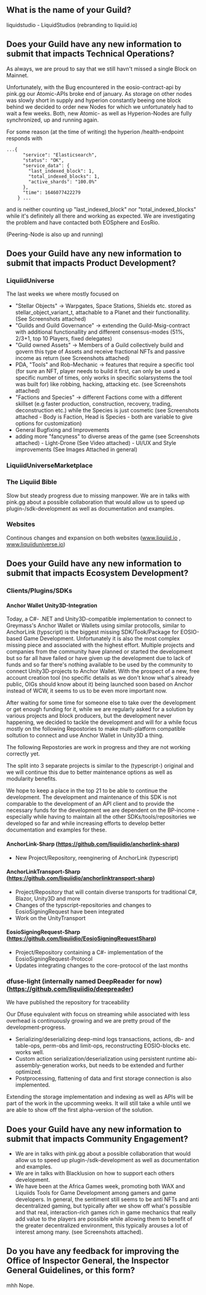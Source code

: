 

## What is the name of your Guild?

liquidstudio - LiquidStudios (rebranding to liquiid.io)

## Does your Guild have any new information to submit that impacts Technical Operations?

As always, we are proud to say that we still havn't missed a single Block on Mainnet. 

Unfortunately, with the Bug encountered in the eosio-contract-api by pink.gg our Atomic-APIs broke end of january. As storage on other nodes was slowly short in supply and hyperion constantly beeing one block behind we decided to order new Nodes for which we unfortunately had to wait a few weeks. Both, new Atomic- as well as Hyperion-Nodes are fully synchronized, up and running again. 

For some reason (at the time of writing) the hyperion /health-endpoint responds with 

    ...{
          "service": "Elasticsearch",
          "status": "OK",
          "service_data": {
            "last_indexed_block": 1,
            "total_indexed_blocks": 1,
            "active_shards": "100.0%"
          },
          "time": 1646077422279
        } ...
and is neither counting up "last_indexed_block" nor "total_indexed_blocks" while it's definitely all there and working as expected. We are investigating the problem and have contacted both EOSphere and EosRio. 

(Peering-Node is also up and running)

## Does your Guild have any new information to submit that impacts Product Development?

### LiquiidUniverse
The last weeks we where mostly focused on 
 - "Stellar Objects" -> Warpgates, Space Stations, Shields etc. stored as stellar_object_variant_t, attachable to a Planet and their functionallity. (See Screenshots attached)
 - "Guilds and Guild Governance" -> extending the Guild-Msig-contract with additional functionallity and different consensus-modes (51%, 2/3+1, top 10 Players, fixed delegates)
- "Guild owned Assets" -> Members of a Guild collectively build and govern this type of Assets and receive fractional NFTs and passive income as return (see Screenshots attached)
- PDA, "Tools" and Rob-Mechanic -> features that require a specific tool (for sure an NFT, player needs to build it first, can only be used a specific number of times, only works in specific solarsystems the tool was built for) like robbing, hacking, attacking etc. (see Screenshots attached)
- "Factions and Species" -> different Factions come with a different skillset (e.g faster production, construction, recovery, trading, deconstruction etc.) while the Species is just cosmetic (see Screenshots attached - Body is Faction, Head is Species - both are variable to give options for customization)
- General Bugfixing and Improvements
- adding more "fancyness" to diverse areas of the game (see Screenshots attached)
		- Light-Drone (See Video attached)
		- UI/UX and Style improvements (See Images Attached in general)

### LiquiidUniverseMarketplace


### The Liquiid Bible
Slow but steady progress due to missing manpower. We are in talks with pink.gg about a possible collaboration that would allow us to speed up plugin-/sdk-development as well as documentation and examples. 

### Websites
Continous changes and expansion on both websites (www.liquiid.io , www.liquiiduniverse.io)

## Does your Guild have any new information to submit that impacts Ecosystem Development?

### Clients/Plugins/SDKs

#### Anchor Wallet Unity3D-Integration
Today, a C#- .NET and Unity3D-compatible implementation to connect to Greymass's Anchor Wallet or Wallets using similar protocolls, similar to AnchorLink (typscript) is the biggest missing SDK/Took/Package for EOSIO-based Game Development. Unfortunately it is also the most complex missing piece and associated with the highest effort. Multiple projects and companies from the community have planned or started the development but so far all have failed or have given up the development due to lack of funds and so far there's nothing available to be used by the community to connect Unity3D-projects to Anchor Wallet. With the prospect of a new, free account creation tool (no specific details as we don't know what's already public, OIGs should know about it) being launched soon based on Anchor instead of WCW, it seems to us to be even more important now.

After waiting for some time for someone else to take over the development or get enough funding for it, while we are regularly asked for a solution by various projects and block producers, but the development never happening, we decided to tackle the development and will for a while focus mostly on the following Repostories to make multi-platform compatible soltution to connect and use Anchor Wallet in Unity3D a thing.

The following Repostories are work in progress and they are not working correctly yet. 

The split into 3 separate projects is similar to the (typescript-) original and we will continue this due to better maintenance options as well as modularity benefits.

We hope to keep a place in the top 21 to be able to continue the development. The development and maintenance of this SDK is not comparable to the development of an API client and to provide the necessary funds for the development we are dependent on the BP-income - especially while having to maintain all the other SDKs/tools/repositories we developed so far and while increasing efforts to develop better documentation and examples for these.

#### AnchorLink-Sharp (https://github.com/liquiidio/anchorlink-sharp)
- New Project/Repository, reenginering of AnchorLink (typescript)

#### AnchorLinkTransport-Sharp (https://github.com/liquiidio/anchorlinktransport-sharp)
- Project/Repository that will contain diverse transports for traditional C#, Blazor, Unity3D and more
- Changes of the typscript-repositories and changes to EosioSigningRequest have been integrated
- Work on the UnityTransport

#### EosioSigningRequest-Sharp (https://github.com/liquiidio/EosioSigningRequestSharp)
- Project/Repository containing a C#- implementation of the EosioSigningRequest-Protocol
- Updates integrating changes to the core-protocol of the last months

### dfuse-light (internally named DeepReader for now) (https://github.com/liquiidio/deepreader) 
We have published the repository for traceability

Our Dfuse equivalent with focus on streaming while associated with less overhead is continuously growing and we are pretty proud of the development-progress. 
- Serializing/deserializing deep-mind logs transactions, actions, db- and table-ops, perm-obs and limit-ops, reconstructing EOSIO-blocks etc. works well. 
- Custom action serialization/deserialization using persistent runtime abi-assembly-generation works, but needs to be extended and further optimized. 
- Postprocessing, flattening of data and first storage connection is also implemented. 

Extending the storage implementation and indexing as well as APIs will be part of the work in the upcomming weeks. It will still take a while until we are able to show off the first alpha-version of the solution.

## Does your Guild have any new information to submit that impacts Community Engagement?

- We are in talks with pink.gg about a possible collaboration that would allow us to speed up plugin-/sdk-development as well as documentation and examples. 
- We are in talks with Blacklusion on how to support each others development.
- We have been at the Africa Games week, promoting both WAX and Liquiids Tools for Game Development among gamers and game developers. In general, the sentiment still seems to be anti NFTs and anti decentralized gaming, but typically after we show off what's possible and that real, interaction-rich games rich in game mechanics that really add value to the players are possible while allowing them to benefit of the greater decentralized environment, this typically arouses a lot of interest among many. (see Screenshots attached). 

## Do you have any feedback for improving the Office of Inspector General, the Inspector General Guidelines, or this form?

mhh Nope. 